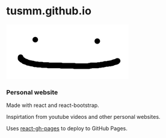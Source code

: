 # tusmm.github.io
![logo image](logo.png)
### Personal website
Made with react and react-bootstrap.

Inspirtation from youtube videos and other personal websites. 

Uses [react-gh-pages](https://github.com/gitname/react-gh-pages) to deploy to GitHub Pages.